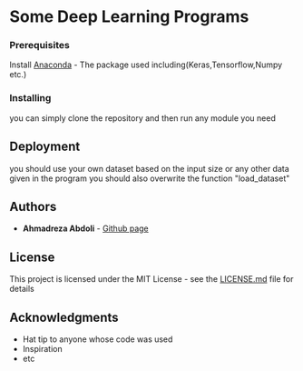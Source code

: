 # Some Deep Learning Programs




### Prerequisites

Install 
[Anaconda](https://docs.anaconda.com/anaconda/install/windows/) - The package used including(Keras,Tensorflow,Numpy etc.)
### Installing
you can simply clone the repository and then run any module you need

## Deployment

you should use your own dataset based on the input size or any other data given in the program
you should also overwrite the function "load_dataset" 

## Authors

* **Ahmadreza Abdoli** - [Github page](https://github.com/AAbdoli)

## License

This project is licensed under the MIT License - see the [LICENSE.md](LICENSE.md) file for details

## Acknowledgments

* Hat tip to anyone whose code was used
* Inspiration
* etc
